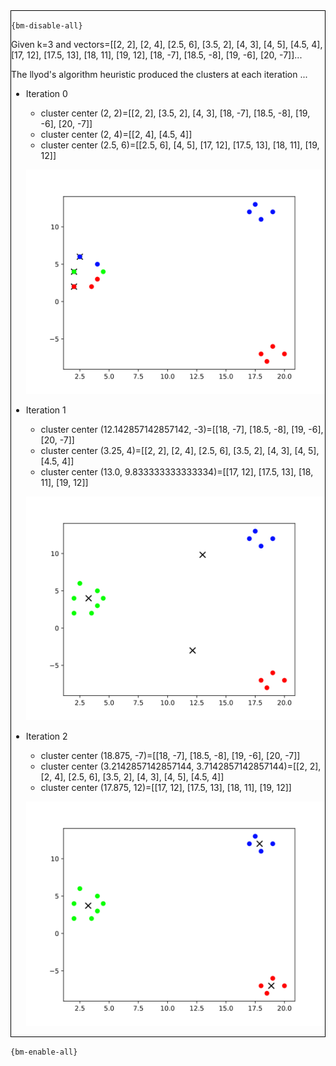 <div style="border:1px solid black;">

`{bm-disable-all}`

Given k=3 and vectors=[[2, 2], [2, 4], [2.5, 6], [3.5, 2], [4, 3], [4, 5], [4.5, 4], [17, 12], [17.5, 13], [18, 11], [19, 12], [18, -7], [18.5, -8], [19, -6], [20, -7]]...

The llyod's algorithm heuristic produced the clusters at each iteration ...

 * Iteration 0

    * cluster center (2, 2)=[[2, 2], [3.5, 2], [4, 3], [18, -7], [18.5, -8], [19, -6], [20, -7]]
    * cluster center (2, 4)=[[2, 4], [4.5, 4]]
    * cluster center (2.5, 6)=[[2.5, 6], [4, 5], [17, 12], [17.5, 13], [18, 11], [19, 12]]

   ![k-centers 2D plot](ch8_d199fd5adaf0338cfe7b5aa3dfe6675e_plot0.svg)

 * Iteration 1

    * cluster center (12.142857142857142, -3)=[[18, -7], [18.5, -8], [19, -6], [20, -7]]
    * cluster center (3.25, 4)=[[2, 2], [2, 4], [2.5, 6], [3.5, 2], [4, 3], [4, 5], [4.5, 4]]
    * cluster center (13.0, 9.833333333333334)=[[17, 12], [17.5, 13], [18, 11], [19, 12]]

   ![k-centers 2D plot](ch8_d199fd5adaf0338cfe7b5aa3dfe6675e_plot1.svg)

 * Iteration 2

    * cluster center (18.875, -7)=[[18, -7], [18.5, -8], [19, -6], [20, -7]]
    * cluster center (3.2142857142857144, 3.7142857142857144)=[[2, 2], [2, 4], [2.5, 6], [3.5, 2], [4, 3], [4, 5], [4.5, 4]]
    * cluster center (17.875, 12)=[[17, 12], [17.5, 13], [18, 11], [19, 12]]

   ![k-centers 2D plot](ch8_d199fd5adaf0338cfe7b5aa3dfe6675e_plot2.svg)

</div>

`{bm-enable-all}`

